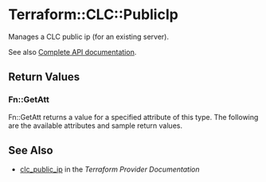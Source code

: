 # Terraform::CLC::PublicIp

Manages a CLC public ip (for an existing server).

See also [Complete API documentation](https://www.ctl.io/api-docs/v2/#public-ip).

## Return Values

### Fn::GetAtt

Fn::GetAtt returns a value for a specified attribute of this type. The following are the available attributes and sample return values.

## See Also

* [clc_public_ip](https://www.terraform.io/docs/providers/clc/r/public_ip.html) in the _Terraform Provider Documentation_